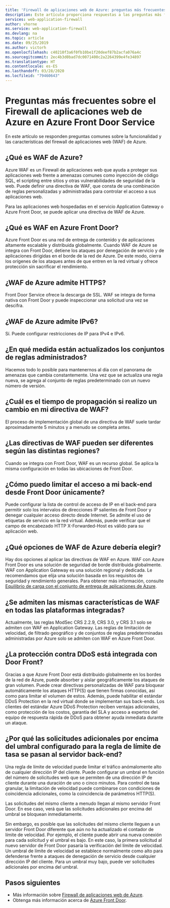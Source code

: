```yaml
---
title: 'Firewall de aplicaciones web de Azure: preguntas más frecuentes'
description: Este artículo proporciona respuestas a las preguntas más frecuentes sobre el Firewall de aplicaciones web en Azure Front Door
services: web-application-firewall
author: vhorne
ms.service: web-application-firewall
ms.devlang: na
ms.topic: article
ms.date: 09/25/2019
ms.author: victorh
ms.openlocfilehash: c40210f3a6f0fb10be1f20deef87b2acfa076a4c
ms.sourcegitcommit: 2ec4b3d0bad7dc0071400c2a2264399e4fe34897
ms.translationtype: HT
ms.contentlocale: es-ES
ms.lasthandoff: 03/28/2020
ms.locfileid: "79460643"
---
```

# <a name="frequently-asked-questions-for-azure-web-application-firewall-on-azure-front-door-service"></a>Preguntas más frecuentes sobre el Firewall de aplicaciones web de Azure en Azure Front Door Service

En este artículo se responden preguntas comunes sobre la funcionalidad y las características del firewall de aplicaciones web (WAF) de Azure. 

## <a name="what-is-azure-waf"></a>¿Qué es WAF de Azure?

Azure WAF es un Firewall de aplicaciones web que ayuda a proteger sus aplicaciones web frente a amenazas comunes como inyección de código SQL, el scripting entre sitios y otras vulnerabilidades de seguridad de la web. Puede definir una directiva de WAF, que consta de una combinación de reglas personalizadas y administradas para controlar el acceso a sus aplicaciones web.

Para las aplicaciones web hospedadas en el servicio Application Gateway o Azure Front Door, se puede aplicar una directiva de WAF de Azure.

## <a name="what-is-waf-on-azure-front-door"></a>¿Qué es WAF en Azure Front Door? 

Azure Front Door es una red de entrega de contenido y de aplicaciones altamente escalable y distribuida globalmente. Cuando WAF de Azure se integra con Front Door, detiene los ataques por denegación de servicio y de aplicaciones dirigidas en el borde de la red de Azure. De este modo, cierra los orígenes de los ataques antes de que entren en la red virtual y ofrece protección sin sacrificar el rendimiento.

## <a name="does-azure-waf-support-https"></a>¿WAF de Azure admite HTTPS?

Front Door Service ofrece la descarga de SSL. WAF se integra de forma nativa con Front Door y puede inspeccionar una solicitud una vez se descifra.

## <a name="does-azure-waf-support-ipv6"></a>¿WAF de Azure admite IPv6?

Sí. Puede configurar restricciones de IP para IPv4 e IPv6.

## <a name="how-up-to-date-are-the-managed-rule-sets"></a>¿En qué medida están actualizados los conjuntos de reglas administrados?

Hacemos todo lo posible para mantenernos al día con el panorama de amenazas que cambia constantemente. Una vez que se actualiza una regla nueva, se agrega al conjunto de reglas predeterminado con un nuevo número de versión.

## <a name="what-is-the-propagation-time-if-i-make-a-change-to-my-waf-policy"></a>¿Cuál es el tiempo de propagación si realizo un cambio en mi directiva de WAF?

El proceso de implementación global de una directiva de WAF suele tardar aproximadamente 5 minutos y a menudo se completa antes.

## <a name="can-waf-policies-be-different-for-different-regions"></a>¿Las directivas de WAF pueden ser diferentes según las distintas regiones?

Cuando se integra con Front Door, WAF es un recurso global. Se aplica la misma configuración en todas las ubicaciones de Front Door.
 
## <a name="how-do-i-limit-access-to-my-back-end-to-be-from-front-door-only"></a>¿Cómo puedo limitar el acceso a mi back-end desde Front Door únicamente?

Puede configurar la lista de control de acceso de IP en el back-end para permitir solo los intervalos de direcciones IP salientes de Front Door y denegar cualquier acceso directo desde Internet. Se admite el uso de etiquetas de servicio en la red virtual. Además, puede verificar que el campo de encabezado HTTP X-Forwarded-Host es válido para su aplicación web.

## <a name="which-azure-waf-options-should-i-choose"></a>¿Qué opciones de WAF de Azure debería elegir?

Hay dos opciones al aplicar las directivas de WAF en Azure. WAF con Azure Front Door es una solución de seguridad de borde distribuida globalmente. WAF con Application Gateway es una solución regional y dedicada. Le recomendamos que elija una solución basada en los requisitos de seguridad y rendimiento generales. Para obtener más información, consulte [Equilibrio de carga con el conjunto de entrega de aplicaciones de Azure](https://docs.microsoft.com/azure/frontdoor/front-door-lb-with-azure-app-delivery-suite).


## <a name="do-you-support-same-waf-features-in-all-integrated-platforms"></a>¿Se admiten las mismas características de WAF en todas las plataformas integradas?

Actualmente, las reglas ModSec CRS 2.2.9, CRS 3.0, y CRS 3.1 solo se admiten con WAF en Application Gateway. Las reglas de limitación de velocidad, de filtrado geográfico y de conjuntos de reglas predeterminadas administradas por Azure solo se admiten con WAF en Azure Front Door.

## <a name="is-ddos-protection-integrated-with-front-door"></a>¿La protección contra DDoS está integrada con Door Front? 

Gracias a que Azure Front Door está distribuido globalmente en los bordes de la red de Azure, puede absorber y aislar geográficamente los ataques de gran volumen. Puede crear directivas personalizadas de WAF para bloquear automáticamente los ataques HTTP(S) que tienen firmas conocidas, así como para limitar el volumen de estos. Además, puede habilitar el estándar DDoS Protection en la red virtual donde se implementan sus back-ends. Los clientes del estándar Azure DDoS Protection reciben ventajas adicionales, como protección de los costos, garantía del SLA y acceso a expertos del equipo de respuesta rápida de DDoS para obtener ayuda inmediata durante un ataque.

## <a name="why-do-additional-requests-above-the-threshold-configured-for-my-rate-limit-rule-get-passed-to-my-backend-server"></a>¿Por qué las solicitudes adicionales por encima del umbral configurado para la regla de límite de tasa se pasan al servidor back-end?

Una regla de límite de velocidad puede limitar el tráfico anómalomente alto de cualquier dirección IP del cliente. Puede configurar un umbral en función del número de solicitudes web que se permiten de una dirección IP de cliente durante una duración de uno o cinco minutos. Para control de tasa granular, la limitación de velocidad puede combinarse con condiciones de coincidencia adicionales, como la coincidencia de parámetros HTTP(S). 

Las solicitudes del mismo cliente a menudo llegan al mismo servidor Front Door. En ese caso, verá que las solicitudes adicionales por encima del umbral se bloquean inmediatamente. 

Sin embargo, es posible que las solicitudes del mismo cliente lleguen a un servidor Front Door diferente que aún no ha actualizado el contador de límite de velocidad. Por ejemplo, el cliente puede abrir una nueva conexión para cada solicitud y el umbral es bajo. En este caso, la primera solicitud al nuevo servidor de Front Door pasaría la verificación del límite de velocidad. Un umbral de límite de velocidad se establece normalmente como alto para defenderse frente a ataques de denegación de servicio desde cualquier dirección IP del cliente. Para un umbral muy bajo, puede ver solicitudes adicionales por encima del umbral.

## <a name="next-steps"></a>Pasos siguientes

- Más información sobre [Firewall de aplicaciones web de Azure](../overview.md).
- Obtenga más información acerca de [Azure Front Door](../../frontdoor/front-door-overview.md).
